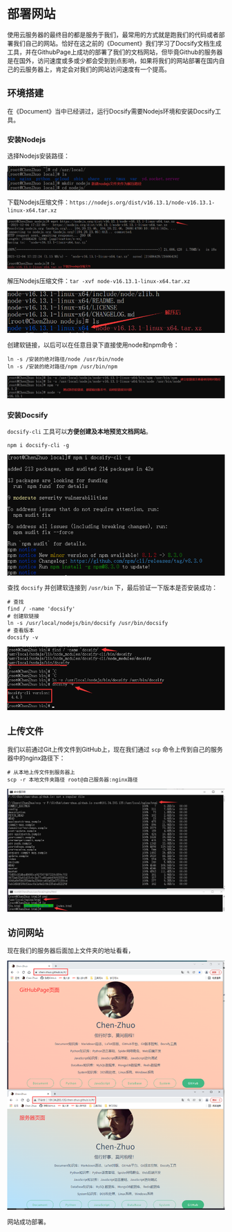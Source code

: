 # 部署网站

使用云服务器的最终目的都是服务于我们，最常用的方式就是跑我们的代码或者部署我们自己的网站。恰好在这之前的《Document》我们学习了Docsify文档生成工具，并在GithubPage上成功的部署了我们的文档网站，但毕竟Github的服务器是在国外，访问速度或多或少都会受到到点影响，如果将我们的网站部署在国内自己的云服务器上，肯定会对我们的网站访问速度有一个提高。

## 环境搭建

在《Document》当中已经讲过，运行Docsify需要Nodejs环境和安装Docsify工具。

### 安装Nodejs

选择Nodejs安装路径：

![QQ截图20211204172647](Image/QQ截图20211204172647.png)

下载Nodejs压缩文件：`https://nodejs.org/dist/v16.13.1/node-v16.13.1-linux-x64.tar.xz`

![QQ截图20211204172855](Image/QQ截图20211204172855.png)

解压Nodejs压缩文件：`tar -xvf node-v16.13.1-linux-x64.tar.xz`

![QQ截图20211204173242](Image/QQ截图20211204173242.png)

创建软链接，以后可以在任意目录下直接使用node和npm命令：

```
ln -s /安装的绝对路径/node /usr/bin/node
ln -s /安装的绝对路径/npm /usr/bin/npm
```

![QQ截图20211204174844](Image/QQ截图20211204174844.png)

### 安装Docsify

`docsify-cli` 工具可以**方便创建及本地预览文档网站**。

```
npm i docsify-cli -g
```

![QQ截图20220109012937](Image/QQ截图20220109012937.png)

查找 `docsify` 并创建软连接到 `/usr/bin` 下，最后验证一下版本是否安装成功：

``` 
# 查找
find / -name 'docsify'
# 创建软链接
ln -s /usr/local/nodejs/bin/docsify /usr/bin/docsify
# 查看版本
docsify -v
```

![QQ截图20220109020549](Image/QQ截图20220109020549.png)

## 上传文件

我们以前通过Git上传文件到GitHub上，现在我们通过 `scp` 命令上传到自己的服务器中的nginx路径下：

```
# 从本地上传文件到服务器上
scp -r 本地文件夹路径 root@自己服务器:nginx路径
```

![QQ截图20220109023407](Image/QQ截图20220109023407.png)

## 访问网站

现在我们的服务器后面加上文件夹的地址看看，

![QQ截图20220109024345](Image/QQ截图20220109024345.png)

网站成功部署。
